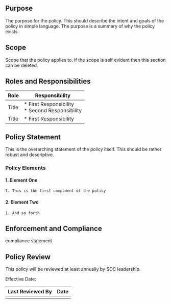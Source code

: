 ## Purpose
The purpose for the policy.  This should describe the intent and goals of the policy in simple language.  The purpose is a summary of why the policy exists.
## Scope
Scope that the policy applies to.  If the scope is self evident then this section can be deleted.
## Roles and Responsibilities

| Role  | Responsibility                                    |
| ----- | ------------------------------------------------- |
| Title | * First Responsibility<br/>* Second Responsibility |
| Title | * First Responsibility                                                |

## Policy Statement
This is the overarching statement of the policy itself.  This should be rather robust and descriptive.
### Policy Elements
#### 1. **Element One**
	1. This is the first component of the policy
#### 2. **Element Two**
	1. And so forth

## Enforcement and Compliance
compliance statement

## Policy Review
This policy will be reviewed at least annually by SOC leadership.

Effective Date:

|Last Reviewed By     | Date    |
| --- | --- |
|     |     |
